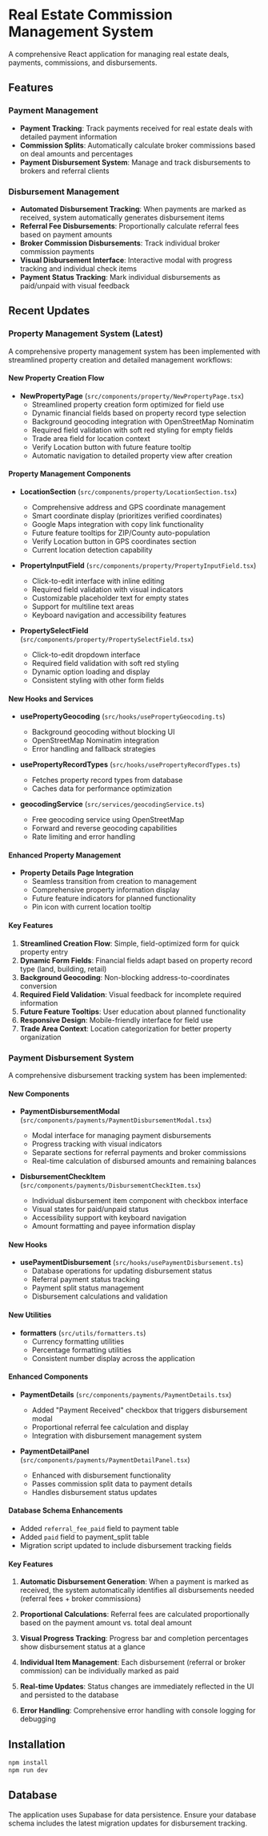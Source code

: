 # Real Estate Commission Management System

A comprehensive React application for managing real estate deals, payments, commissions, and disbursements.

## Features

### Payment Management
- **Payment Tracking**: Track payments received for real estate deals with detailed payment information
- **Commission Splits**: Automatically calculate broker commissions based on deal amounts and percentages
- **Payment Disbursement System**: Manage and track disbursements to brokers and referral clients

### Disbursement Management
- **Automated Disbursement Tracking**: When payments are marked as received, system automatically generates disbursement items
- **Referral Fee Disbursements**: Proportionally calculate referral fees based on payment amounts
- **Broker Commission Disbursements**: Track individual broker commission payments
- **Visual Disbursement Interface**: Interactive modal with progress tracking and individual check items
- **Payment Status Tracking**: Mark individual disbursements as paid/unpaid with visual feedback

## Recent Updates

### Property Management System (Latest)
A comprehensive property management system has been implemented with streamlined property creation and detailed management workflows:

#### New Property Creation Flow
- **NewPropertyPage** (`src/components/property/NewPropertyPage.tsx`)
  - Streamlined property creation form optimized for field use
  - Dynamic financial fields based on property record type selection
  - Background geocoding integration with OpenStreetMap Nominatim
  - Required field validation with soft red styling for empty fields
  - Trade area field for location context
  - Verify Location button with future feature tooltip
  - Automatic navigation to detailed property view after creation

#### Property Management Components
- **LocationSection** (`src/components/property/LocationSection.tsx`)
  - Comprehensive address and GPS coordinate management
  - Smart coordinate display (prioritizes verified coordinates)
  - Google Maps integration with copy link functionality
  - Future feature tooltips for ZIP/County auto-population
  - Verify Location button in GPS coordinates section
  - Current location detection capability

- **PropertyInputField** (`src/components/property/PropertyInputField.tsx`)
  - Click-to-edit interface with inline editing
  - Required field validation with visual indicators
  - Customizable placeholder text for empty states
  - Support for multiline text areas
  - Keyboard navigation and accessibility features

- **PropertySelectField** (`src/components/property/PropertySelectField.tsx`)
  - Click-to-edit dropdown interface
  - Required field validation with soft red styling
  - Dynamic option loading and display
  - Consistent styling with other form fields

#### New Hooks and Services
- **usePropertyGeocoding** (`src/hooks/usePropertyGeocoding.ts`)
  - Background geocoding without blocking UI
  - OpenStreetMap Nominatim integration
  - Error handling and fallback strategies

- **usePropertyRecordTypes** (`src/hooks/usePropertyRecordTypes.ts`)
  - Fetches property record types from database
  - Caches data for performance optimization

- **geocodingService** (`src/services/geocodingService.ts`)
  - Free geocoding service using OpenStreetMap
  - Forward and reverse geocoding capabilities
  - Rate limiting and error handling

#### Enhanced Property Management
- **Property Details Page Integration**
  - Seamless transition from creation to management
  - Comprehensive property information display
  - Future feature indicators for planned functionality
  - Pin icon with current location tooltip

#### Key Features
1. **Streamlined Creation Flow**: Simple, field-optimized form for quick property entry
2. **Dynamic Form Fields**: Financial fields adapt based on property record type (land, building, retail)
3. **Background Geocoding**: Non-blocking address-to-coordinates conversion
4. **Required Field Validation**: Visual feedback for incomplete required information
5. **Future Feature Tooltips**: User education about planned functionality
6. **Responsive Design**: Mobile-friendly interface for field use
7. **Trade Area Context**: Location categorization for better property organization

### Payment Disbursement System
A comprehensive disbursement tracking system has been implemented:

#### New Components
- **PaymentDisbursementModal** (`src/components/payments/PaymentDisbursementModal.tsx`)
  - Modal interface for managing payment disbursements
  - Progress tracking with visual indicators
  - Separate sections for referral payments and broker commissions
  - Real-time calculation of disbursed amounts and remaining balances

- **DisbursementCheckItem** (`src/components/payments/DisbursementCheckItem.tsx`)
  - Individual disbursement item component with checkbox interface
  - Visual states for paid/unpaid status
  - Accessibility support with keyboard navigation
  - Amount formatting and payee information display

#### New Hooks
- **usePaymentDisbursement** (`src/hooks/usePaymentDisbursement.ts`)
  - Database operations for updating disbursement status
  - Referral payment status tracking
  - Payment split status management
  - Disbursement calculations and validation

#### New Utilities
- **formatters** (`src/utils/formatters.ts`)
  - Currency formatting utilities
  - Percentage formatting utilities
  - Consistent number display across the application

#### Enhanced Components
- **PaymentDetails** (`src/components/payments/PaymentDetails.tsx`)
  - Added "Payment Received" checkbox that triggers disbursement modal
  - Proportional referral fee calculation and display
  - Integration with disbursement management system

- **PaymentDetailPanel** (`src/components/payments/PaymentDetailPanel.tsx`)
  - Enhanced with disbursement functionality
  - Passes commission split data to payment details
  - Handles disbursement status updates

#### Database Schema Enhancements
- Added `referral_fee_paid` field to payment table
- Added `paid` field to payment_split table
- Migration script updated to include disbursement tracking fields

#### Key Features
1. **Automatic Disbursement Generation**: When a payment is marked as received, the system automatically identifies all disbursements needed (referral fees + broker commissions)

2. **Proportional Calculations**: Referral fees are calculated proportionally based on the payment amount vs. total deal amount

3. **Visual Progress Tracking**: Progress bar and completion percentages show disbursement status at a glance

4. **Individual Item Management**: Each disbursement (referral or broker commission) can be individually marked as paid

5. **Real-time Updates**: Status changes are immediately reflected in the UI and persisted to the database

6. **Error Handling**: Comprehensive error handling with console logging for debugging

## Installation

```bash
npm install
npm run dev
```

## Database
The application uses Supabase for data persistence. Ensure your database schema includes the latest migration updates for disbursement tracking.
